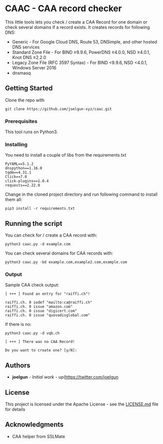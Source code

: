 # CAAC - CAA record checker

This little tools lets you check / create a CAA Record for one domain or check several domains if a record exists. 
It creates records for following DNS:


- Generic - For Google Cloud DNS, Route 53, DNSimple, and other hosted DNS services
- Standard Zone File - For BIND ≥9.9.6, PowerDNS ≥4.0.0, NSD ≥4.0.1, Knot DNS ≥2.2.0
- Legacy Zone File (RFC 3597 Syntax) - For BIND <9.9.6, NSD <4.0.1, Windows Server 2016
- dnsmasq


## Getting Started

Clone the repo with 

```
git clone https://github.com/joelgun-xyz/caac.git
```

### Prerequisites

This tool runs on Python3. 

### Installing

You need to install a couple of libs from the requirements.txt


```
PyYAML==5.1.2
dnspython==1.16.0
tqdm==4.31.1
Click==7.0
click-plugins==1.0.4
requests==2.22.0
```

Change in the cloned project directory and run following command to install them all: 

```
pip3 install -r requirements.txt
```


## Running the script

You can check for / create a CAA record with:

```
python3 caac.py -d example.com
```


You can check several domains for CAA records with: 

```
python3 caac.py -bd example.com,example2.com,example.com
```

### Output

Sample CAA check output:


```
[ +++ ] Found an entry for "raiffi.ch"!

raiffi.ch. 0 iodef "mailto:ca@raiffi.ch" 
raiffi.ch. 0 issue "amazon.com" 
raiffi.ch. 0 issue "digicert.com" 
raiffi.ch. 0 issue "quovadisglobal.com" 
```

If there is no:


```
python3 caac.py -d vqb.ch

[ +++ ] There was no CAA Record!

Do you want to create one? [y/N]: 

```

## Authors

* **joelgun** - *Initial work* - up(https://twitter.com/joelgun

## License

This project is licensed under the Apache License - see the [LICENSE.md](LICENSE.md) file for details

## Acknowledgments

* CAA helper from SSLMate 


